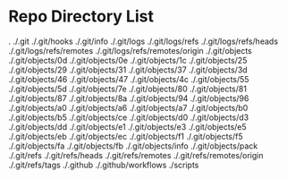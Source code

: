 # Repo Directory List
.
./.git
./.git/hooks
./.git/info
./.git/logs
./.git/logs/refs
./.git/logs/refs/heads
./.git/logs/refs/remotes
./.git/logs/refs/remotes/origin
./.git/objects
./.git/objects/0d
./.git/objects/0e
./.git/objects/1c
./.git/objects/25
./.git/objects/29
./.git/objects/31
./.git/objects/37
./.git/objects/3d
./.git/objects/46
./.git/objects/47
./.git/objects/4c
./.git/objects/55
./.git/objects/5d
./.git/objects/7e
./.git/objects/80
./.git/objects/81
./.git/objects/87
./.git/objects/8a
./.git/objects/94
./.git/objects/96
./.git/objects/a0
./.git/objects/a6
./.git/objects/a7
./.git/objects/b0
./.git/objects/b5
./.git/objects/ce
./.git/objects/d0
./.git/objects/d3
./.git/objects/dd
./.git/objects/e1
./.git/objects/e3
./.git/objects/e5
./.git/objects/eb
./.git/objects/ec
./.git/objects/f1
./.git/objects/f5
./.git/objects/fa
./.git/objects/fb
./.git/objects/info
./.git/objects/pack
./.git/refs
./.git/refs/heads
./.git/refs/remotes
./.git/refs/remotes/origin
./.git/refs/tags
./.github
./.github/workflows
./scripts
